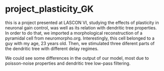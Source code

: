 # project_plasticity_GK

this is a project presented at LASCON VI, studying the effects of plasticity in neuronal gain control, was well as its relation with dendritic tree properties. 
In order to do that, we imported a morphological reconstruction of a pyramidal cell from neuromorpho.org.
Interestingly, this cell belonged to a guy with my age, 23 years old.
Then, we stimulated three diferent parts of the dendritic tree with different delay regimes. 

We could see some differences in the output of our model, most due to poisson-noise properties and dendritic tree low-pass filtering. 
